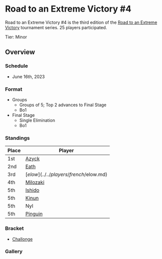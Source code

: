 # Road to an Extreme Victory #4

Road to an Extreme Victory #4 is the third edition of the [Road to an Extreme Victory](rtaxvmain.md) tournament series.
25 players participated.

Tier: Minor

## Overview

### Schedule
- June 16th, 2023

### Format
- Groups
  - Groups of 5; Top 2 advances to Final Stage
  - Bo1
- Final Stage
  - Single Elimination
  - Bo1

### Standings

|Place|Player|
|-|-|
|1st|[Azyck](../../players/french/azyck.md)|
|2nd|[Eath](../../players/belgian/eath.md)|
|3rd|[$elow](../../players/french/$elow.md)|
|4th|[Milozaki](../../players/german/milozaki.md)|
|5th|[Ishido](../../players/french/ishido.md)|
|5th|[Kinun](../../players/belgian/kinun.md)|
|5th|Nyl|
|5th|[Pinguin](../../players/french/pinguin.md)|

### Bracket
- [Challonge](https://challonge.com/e3d9rnlv)

### Gallery
